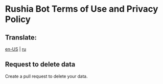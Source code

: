 # Rushia Bot Terms of Use and Privacy Policy

##  Translate:
[en-US](https://github.com/RushiaBot/terms-privacy/blob/main/transltate/en-US.md) | [ru](https://github.com/RushiaBot/terms-privacy/blob/main/transltate/ru.md)

## Request to delete data
Create a pull request to delete your data.
